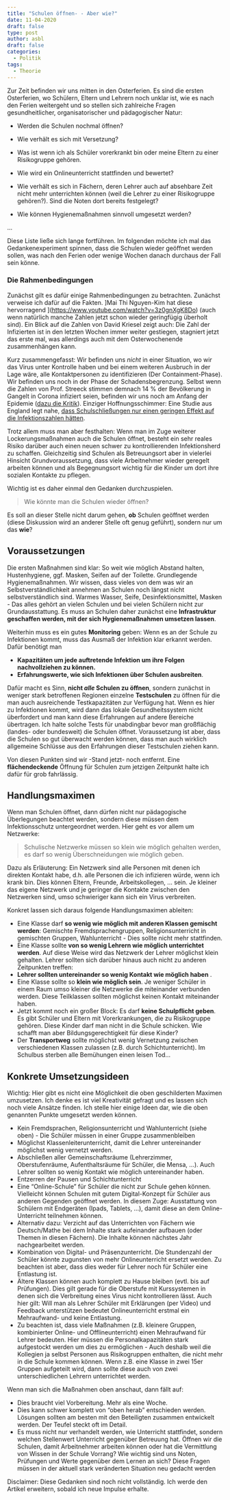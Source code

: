 ```yaml
---
title: "Schulen öffnen- - Aber wie?"
date: 11-04-2020
draft: false
type: post
author: asbl
draft: false
categories:
  - Politik
tags:
  - Theorie
---
```


Zur Zeit befinden wir uns mitten in den Osterferien. Es sind die ersten Osterferien, wo Schülern, Eltern und Lehrern noch unklar ist, wie es nach den Ferien weitergeht und so stellen sich zahlreiche Fragen gesundheitlicher, organisatorischer und pädagogischer Natur:

  * Werden die Schulen nochmal öffnen?

  * Wie verhält es sich mit Versetzung?

  * Was ist wenn ich als Schüler vorerkrankt bin oder meine Eltern zu einer Risikogruppe gehören.

  * Wie wird ein Onlineunterricht stattfinden und bewertet?

  * Wie verhält es sich in Fächern, deren Lehrer auch auf absehbare Zeit nicht mehr unterrichten können (weil die Lehrer zu einer Risikogruppe gehören?). Sind die Noten dort bereits festgelegt?

  * Wie können Hygienemaßnahmen sinnvoll umgesetzt werden?

...

Diese Liste ließe sich lange fortführen. Im folgenden möchte ich mal das Gedankenexperiment spinnen, dass die Schulen wieder geöffnet werden sollen, was nach den Ferien oder wenige Wochen danach durchaus der Fall sein könne. 

### Die Rahmenbedingungen

Zunächst gilt es dafür einige Rahmenbedingungen zu betrachten. Zunächst verweise ich dafür auf die Fakten. ]Mai Thi Nguyen-Kim hat diese hervorragend ](https://www.youtube.com/watch?v=3z0gnXgK8Do) (auch wenn natürlich manche Zahlen jetzt schon wieder geringfügig überholt sind). Ein Blick auf die Zahlen von David Kriesel zeigt auch: Die Zahl der Infizierten ist in den letzten Wochen immer weiter gestiegen, stagniert jetzt das erste mal, was allerdings auch mit dem Osterwochenende zusammenhängen kann. 

Kurz zusammengefasst: Wir befinden uns *nicht* in einer Situation, wo wir das Virus unter Kontrolle haben und bei einem weiteren Ausbruch in der Lage wäre, alle Kontaktpersonen zu identifizieren (Der Containment-Phase). Wir befinden uns noch in der Phase der Schadensbegrenzung. Selbst wenn die Zahlen von Prof. Streeck stimmen demnach 14 % der Bevölkerung in Gangelt in Corona infiziert seien, befinden wir uns noch am Anfang der Epidemie ([dazu die Kritik](https://www.zeit.de/politik/deutschland/2020-04/heinsberg-studie-hendrik-streeck-storymachine-armin-laschet)). Einziger Hoffnungsschimmer: Eine Studie aus England legt nahe, [dass Schulschließungen nur einen geringen Effekt auf die Infektionszahlen hätten](https://www.thelancet.com/journals/lanchi/article/PIIS2352-4642(20)30095-X/fulltext).

Trotz allem muss man aber festhalten: Wenn man im Zuge weiterer Lockerungsmaßnahmen auch die Schulen öffnet, besteht ein sehr reales Risiko darüber auch einen neuen schwer zu kontrollierenden Infektionsherd zu schaffen. Gleichzeitig sind Schulen als Betreuungsort aber in vielerlei Hinsicht Grundvoraussetzung, dass viele Arbeitnehmer wieder geregelt arbeiten können und als Begegnungsort wichtig für die Kinder um dort ihre sozialen Kontakte zu pflegen. 

Wichtig ist es daher einmal den Gedanken durchzuspielen.

 > Wie könnte man die Schulen wieder öffnen?

Es soll an dieser Stelle nicht darum gehen, **ob** Schulen geöffnet werden (diese Diskussion wird an anderer Stelle oft genug geführt), sondern nur um das **wie**?

## Voraussetzungen

Die ersten Maßnahmen sind klar: So weit wie möglich Abstand halten, Hustenhygiene, ggf. Masken, Seifen auf der Toilette. Grundlegende Hygienemaßnahmen. Wir wissen, dass vieles von dem was wir an Selbstverständlichkeit annehmen an Schulen noch längst nicht selbstverständlich sind. Warmes Wasser, Seife, Desinfektionsmittel, Masken - Das alles gehört an vielen Schulen und bei vielen Schülern nicht zur Grundausstattung. Es muss an Schulen daher zunächst eine **Infrastruktur geschaffen werden, mit der sich Hygienemaßnahmen umsetzen lassen**.

Weiterhin muss es ein gutes **Monitoring** geben: Wenn es an der Schule zu Infektionen kommt, muss das Ausmaß der Infektion klar erkannt werden. Dafür benötigt man 

- **Kapazitäten um jede auftretende Infektion um ihre Folgen nachvollziehen zu können.**
- **Erfahrungswerte, wie sich Infektionen über Schulen ausbreiten**. 

Dafür macht es Sinn, **nicht *alle* Schulen zu öffnen**, sondern zunächst in weniger stark betroffenen Regionen einzelne **Testschulen** zu öffnen für die man auch ausreichende Testkapazitäten zur Verfügung hat. Wenn es hier zu Infektionen kommt, wird dann das lokale Gesundheitssystem nicht überfordert und man kann diese Erfahrungen auf andere Bereiche übertragen. Ich halte solche Tests für unabdingbar bevor man großflächig (landes- oder bundesweit) die Schulen öffnet. Voraussetzung ist aber, dass die Schulen so gut überwacht werden können, dass man auch wirklich allgemeine Schlüsse aus den Erfahrungen dieser Testschulen ziehen kann.

Von diesen Punkten sind wir -Stand jetzt- noch entfernt. Eine **flächendeckende** Öffnung für Schulen zum jetzigen Zeitpunkt halte ich dafür für grob fahrlässig.

## Handlungsmaximen

Wenn man Schulen öffnet, dann dürfen nicht nur pädagogische Überlegungen beachtet werden, sondern diese müssen dem Infektionsschutz untergeordnet werden. Hier geht es vor allem um Netzwerke:

> Schulische Netzwerke müssen so klein wie möglich gehalten werden, es darf so wenig Überschneidungen wie möglich geben.

Dazu als Erläuterung: Ein Netzwerk sind alle Personen mit denen ich direkten Kontakt habe, d.h. alle Personen die ich infizieren würde, wenn ich krank bin. Dies können Eltern, Freunde, Arbeitskollegen, … sein. Je kleiner das eigene Netzwerk und je geringer die Kontakte zwischen den Netzwerken sind, umso schwieriger kann sich ein Virus verbreiten.

Konkret lassen sich daraus folgende Handlungsmaximen ableiten:


* Eine Klasse darf **so wenig wie möglich mit anderen Klassen gemischt werden**: Gemischte Fremdsprachengruppen, Religionsunterricht in gemischten Gruppen, Wahlunterricht - Dies sollte nicht mehr stattfinden.
* Eine Klasse sollte **von so wenig Lehrern wie möglich unterrichtet werden**. Auf diese Weise wird das Netzwerk der Lehrer möglichst klein gehalten. Lehrer sollten sich darüber hinaus auch nicht zu anderen Zeitpunkten treffen: 
* **Lehrer sollten untereinander so wenig Kontakt wie möglich haben** .
* Eine Klasse sollte so **klein wie möglich sein**. Je weniger Schüler in einem Raum umso kleiner die Netzwerke die miteinander verbunden werden. Diese Teilklassen sollten möglichst keinen Kontakt miteinander haben.
* Jetzt kommt noch ein großer Block: Es darf **keine Schulpflicht geben**. Es gibt Schüler und Eltern mit Vorerkrankungen, die zu Risikogruppe gehören. Diese Kinder darf man nicht in die Schule schicken. Wie schafft man aber Bildungsgerechtigkeit für diese Kinder?
* Der **Transportweg** sollte möglichst wenig Vernetzung zwischen verschiedenen Klassen zulassen (z.B. durch Schichtunterricht). Im Schulbus sterben alle Bemühungen einen leisen Tod…

## Konkrete Umsetzungsideen

Wichtig: Hier gibt es nicht eine Möglichkeit die oben geschilderten Maximen umzusetzen. Ich denke es ist viel Kreativität gefragt und es lassen sich noch viele Ansätze finden. Ich stelle hier einige Ideen dar, wie die oben genannten Punkte umgesetzt werden können.

* Kein Fremdsprachen, Religionsunterricht und Wahlunterricht (siehe oben) - Die Schüler müssen in einer Gruppe zusammenbleiben
* Möglichst Klassenleiterunterricht, damit die Lehrer untereinander möglichst wenig vernetzt werden.
* Abschließen aller Gemeinschaftsräume (Lehrerzimmer, Oberstufenräume, Aufenthaltsräume für Schüler, die Mensa, …). Auch Lehrer sollten so wenig Kontakt wie möglich untereinander haben.
* Entzerren der Pausen und Schichtunterricht
* Eine “Online-Schule” für Schüler die nicht zur Schule gehen können. Vielleicht können Schulen mit gutem Digital-Konzept für Schüler aus anderen Gegenden geöffnet werden. In diesem Zuge: Ausstattung von Schülern mit Endgeräten (Ipads, Tablets, …), damit diese an dem Online-Unterricht teilnehmen können.
* Alternativ dazu: Verzicht auf das Unterrichten von Fächern wie Deutsch/Mathe bei dem Inhalte stark aufeinander aufbauen (oder Themen in diesen Fächern). Die Inhalte können nächstes Jahr nachgearbeitet werden.
* Kombination von Digital- und Präsenzunterricht. Die Stundenzahl der Schüler könnte zugunsten von mehr Onlineunterricht ersetzt werden. Zu beachten ist aber, dass dies weder für Lehrer noch für Schüler eine Entlastung ist. 
* Ältere Klassen können auch komplett zu Hause bleiben (evtl. bis auf Prüfungen). Dies gilt gerade für die Oberstufe mit Kurssystemen in denen sich die Verbreitung eines Virus nicht kontrollieren lässt. Auch hier gilt: Will man als Lehrer Schüler mit Erklärungen (per Video) und Feedback unterstützen bedeutet Onlineunterricht erstmal ein Mehraufwand- und keine Entlastung.
* Zu beachten ist, dass viele Maßnahmen (z.B. kleinere Gruppen, kombinierter Online- und Offlineunterricht) einen Mehraufwand für Lehrer bedeuten. Hier müssen die Personalkapazitäten stark aufgestockt werden um dies zu ermöglichen - Auch deshalb weil die Kollegien ja selbst Personen aus Risikogruppen enthalten, die nicht mehr in die Schule kommen können. Wenn z.B. eine Klasse in zwei 15er Gruppen aufgeteilt wird, dann sollte diese auch von zwei unterschiedlichen Lehrern unterrichtet werden.

Wenn man sich die Maßnahmen oben anschaut, dann fällt auf: 

* Dies braucht viel Vorbereitung. Mehr als eine Woche.
* Dies kann schwer komplett von “oben herab” entschieden werden. Lösungen sollten am besten mit den Beteiligten zusammen entwickelt werden. Der Teufel steckt oft im Detail.
* Es muss nicht nur verhandelt werden, wie Unterricht stattfindet, sondern welchen Stellenwert Unterricht gegenüber Betreuung hat. Öffnen wir die Schulen, damit Arbeitnehmer arbeiten können oder hat die Vermittlung von Wissen in der Schule Vorrang? Wie wichtig  sind uns Noten, Prüfungen und  Werte gegenüber dem Lernen an sich? Diese Fragen müssen in der aktuell stark veränderten Situation neu gedacht werden

Disclaimer: Diese Gedanken sind noch nicht vollständig. Ich werde den Artikel erweitern, sobald ich neue Impulse erhalte.